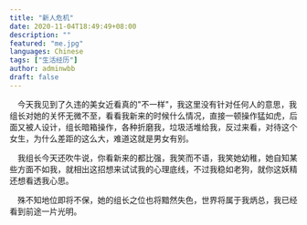 ```yaml
---
title: "新人危机"
date: 2020-11-04T18:49:49+08:00
description: ""
featured: "me.jpg"
languages: Chinese
tags: ["生活经历"]
author: adminwbb
draft: false
---
```


&ensp;&ensp;今天我见到了久违的美女近看真的"不一样"，我这里没有针对任何人的意思，我组长对她的关怀无微不至，看看我新来的时候什么情况，直接一顿操作猛如虎，后面又被人设计，组长暗箱操作，各种折磨我，垃圾活堆给我，反过来看，对待这个女生，为什么差距的这么大，难道这就是男女有别。


&ensp;&ensp;我组长今天还吹牛说，你看新来的都比强，我笑而不语，我笑她幼稚，她自知某些方面不如我，就相出这招想来试试我的心理底线，不过我稳如老狗，就你这妖精还想看透我心思。


&ensp;&ensp;殊不知地位即将不保，她的组长之位也将黯然失色，世界将属于我炳总，我已经看到前途一片光明。
